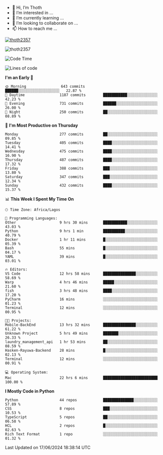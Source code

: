 <!---
thoth2357/thoth2357 is a ✨ special ✨ repository because its `README.md` (this file) appears on your GitHub profile.
You can click the Preview link to take a look at your changes.
--->

- 👋 Hi, I’m Thoth
- 👀 I’m interested in ...
- 🌱 I’m currently learning ...
- 💞️ I’m looking to collaborate on ...
- 📫 How to reach me ...


<p align="left"> <a href="https://github.com/ryo-ma/github-profile-trophy"><img src="https://github-profile-trophy.vercel.app/?username=thoth2357&theme=gruvbox&no-bg=true&no-frame=false&title=MultiLanguage,Commits,Repositories,Stars,Followers,PullRequest,Reviews,Issues" alt="thoth2357" /></a> </p>

<p align="left"> <img src="https://komarev.com/ghpvc/?username=thoth2357&label=Profile%20views&color=0e75b6&style=flat" alt="thoth2357" /> </p>

<!--START_SECTION:waka-->
![Code Time](http://img.shields.io/badge/Code%20Time-3%2C020%20hrs%2023%20mins-blue)

![Lines of code](https://img.shields.io/badge/From%20Hello%20World%20I%27ve%20Written-30.9%20million%20lines%20of%20code-blue)

**I'm an Early 🐤** 

```text
🌞 Morning                643 commits         ██████░░░░░░░░░░░░░░░░░░░   22.87 % 
🌆 Daytime                1187 commits        ███████████░░░░░░░░░░░░░░   42.23 % 
🌃 Evening                731 commits         ██████░░░░░░░░░░░░░░░░░░░   26.00 % 
🌙 Night                  250 commits         ██░░░░░░░░░░░░░░░░░░░░░░░   08.89 % 
```
📅 **I'm Most Productive on Thursday** 

```text
Monday                   277 commits         ██░░░░░░░░░░░░░░░░░░░░░░░   09.85 % 
Tuesday                  405 commits         ████░░░░░░░░░░░░░░░░░░░░░   14.41 % 
Wednesday                475 commits         ████░░░░░░░░░░░░░░░░░░░░░   16.90 % 
Thursday                 487 commits         ████░░░░░░░░░░░░░░░░░░░░░   17.32 % 
Friday                   388 commits         ███░░░░░░░░░░░░░░░░░░░░░░   13.80 % 
Saturday                 347 commits         ███░░░░░░░░░░░░░░░░░░░░░░   12.34 % 
Sunday                   432 commits         ████░░░░░░░░░░░░░░░░░░░░░   15.37 % 
```


📊 **This Week I Spent My Time On** 

```text
🕑︎ Time Zone: Africa/Lagos

💬 Programming Languages: 
Other                    9 hrs 30 mins       ███████████░░░░░░░░░░░░░░   43.03 % 
Python                   9 hrs 1 min         ██████████░░░░░░░░░░░░░░░   40.79 % 
Docker                   1 hr 11 mins        █░░░░░░░░░░░░░░░░░░░░░░░░   05.39 % 
Bash                     55 mins             █░░░░░░░░░░░░░░░░░░░░░░░░   04.17 % 
YAML                     39 mins             █░░░░░░░░░░░░░░░░░░░░░░░░   03.01 % 

🔥 Editors: 
VS Code                  12 hrs 58 mins      ███████████████░░░░░░░░░░   58.69 % 
Warp                     4 hrs 46 mins       █████░░░░░░░░░░░░░░░░░░░░   21.60 % 
fish                     3 hrs 48 mins       ████░░░░░░░░░░░░░░░░░░░░░   17.20 % 
PyCharm                  16 mins             ░░░░░░░░░░░░░░░░░░░░░░░░░   01.23 % 
Terminal                 12 mins             ░░░░░░░░░░░░░░░░░░░░░░░░░   00.95 % 

🐱‍💻 Projects: 
Mobile-BackEnd           13 hrs 32 mins      ███████████████░░░░░░░░░░   61.22 % 
Unknown Project          5 hrs 49 mins       ███████░░░░░░░░░░░░░░░░░░   26.33 % 
laundry_management_api   1 hr 53 mins        ██░░░░░░░░░░░░░░░░░░░░░░░   08.59 % 
Hasken-Rayuwa-Backend    28 mins             █░░░░░░░░░░░░░░░░░░░░░░░░   02.13 % 
Terminal                 12 mins             ░░░░░░░░░░░░░░░░░░░░░░░░░   00.91 % 

💻 Operating System: 
Mac                      22 hrs 6 mins       █████████████████████████   100.00 % 
```

**I Mostly Code in Python** 

```text
Python                   44 repos            ██████████████░░░░░░░░░░░   57.89 % 
CSS                      8 repos             ███░░░░░░░░░░░░░░░░░░░░░░   10.53 % 
TypeScript               5 repos             ██░░░░░░░░░░░░░░░░░░░░░░░   06.58 % 
HCL                      2 repos             █░░░░░░░░░░░░░░░░░░░░░░░░   02.63 % 
Rich Text Format         1 repo              ░░░░░░░░░░░░░░░░░░░░░░░░░   01.32 % 
```




 Last Updated on 17/06/2024 18:38:14 UTC
<!--END_SECTION:waka-->
<!--![](http://github-profile-summary-cards.vercel.app/api/cards/profile-details?username=thoth2357&theme=2077)

![](http://github-profile-summary-cards.vercel.app/api/cards/stats?username=thoth2357&theme=2077)![](http://github-profile-summary-cards.vercel.app/api/cards/productive-time?username=thoth2357&theme=2077&utcOffset=8) -->
